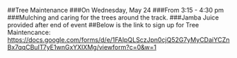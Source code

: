 ##<bold>Tree Maintenance</bold>
###On Wednesday, May 24
###From 3:15 - 4:30 pm
###Mulching and caring for the trees around the track.
###Jamba Juice provided after end of event
##Below is the link to sign up for Tree Maintencance:
<https://docs.google.com/forms/d/e/1FAIpQLSczJpn0cjQ52G7yMyCDaiYCZnBx7qqCBuIT7yE1wnGxYXIXMg/viewform?c=0&w=1>

